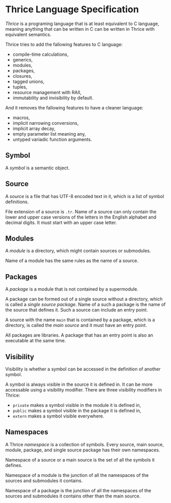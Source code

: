 <!-- SPDX-FileCopyrightText: 2022 Cem Geçgel <gecgelcem@outlook.com> -->
<!-- SPDX-License-Identifier: GPL-3.0-or-later -->

# Thrice Language Specification

_Thrice_ is a programing language that is at least equivalent to C language,
meaning anything that can be written in C can be written in Thrice with
equivalent semantics.

Thrice tries to add the fallowing features to C language:

- compile-time calculations,
- generics,
- modules,
- packages,
- closures,
- tagged unions,
- tuples,
- resource management with RAII,
- immutability and invisibility by default.

And it removes the fallowing features to have a cleaner language:

- macros,
- implicit narrowing conversions,
- implicit array decay,
- empty parameter list meaning any,
- untyped variadic function arguments.

## Symbol

A _symbol_ is a semantic object.

## Source

A _source_ is a file that has UTF-8 encoded text in it, which is a list of
symbol definitions.

File extension of a source is `.tr`. Name of a source can only contain the lower
and upper case versions of the letters in the English alphabet and decimal
digits. It must start with an upper case letter.

## Modules

A _module_ is a directory, which might contain sources or submodules.

Name of a module has the same rules as the name of a source.

## Packages

A _package_ is a module that is not contained by a supermodule.

A package can be formed out of a single source without a directory, which is
called a _single source package_. Name of a such a package is the name of the
source that defines it. Such a source can include an entry point.

A source with the name `main` that is contained by a package, which is a
directory, is called the _main source_ and it must have an entry point.

All packages are libraries. A package that has an entry point is also an
executable at the same time.

## Visibility

Visibility is whether a symbol can be accessed in the definition of another
symbol.

A symbol is always visible in the source it is defined in. It can be more
accessable using a visibility modifier. There are three visibility modifiers in
Thrice:

- `private` makes a symbol visible in the module it is defined in,
- `public` makes a symbol visible in the package it is defined in,
- `extern` makes a symbol visible everywhere.

## Namespaces

A Thrice _namespace_ is a collection of symbols. Every source, main source,
module, package, and single source package has their own namespaces.

Namespace of a source or a main source is the set of all the symbols it defines.

Namespace of a module is the junction of all the namespaces of the sources and
submodules it contains.

Namespace of a package is the junction of all the namespaces of the sources and
submodules it contains other than the main source.

